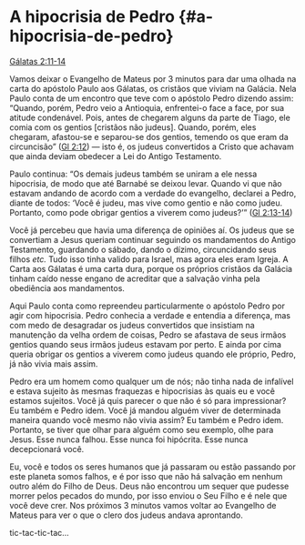 # A hipocrisia de Pedro {#a-hipocrisia-de-pedro}

[Gálatas 2:11-14](http://bibliaonline.com.br/acf/gl/2/11-14)

Vamos deixar o Evangelho de Mateus por 3 minutos para dar uma olhada na carta do apóstolo Paulo aos Gálatas, os cristãos que viviam na Galácia. Nela Paulo conta de um encontro que teve com o apóstolo Pedro dizendo assim: “Quando, porém, Pedro veio a Antioquia, enfrentei-o face a face, por sua atitude condenável. Pois, antes de chegarem alguns da parte de Tiago, ele comia com os gentios [cristãos não judeus]. Quando, porém, eles chegaram, afastou-se e separou-se dos gentios, temendo os que eram da circuncisão” ([Gl 2:12](http://bibliaonline.com.br/acf/gl/2/12)) — isto é, os judeus convertidos a Cristo que achavam que ainda deviam obedecer a Lei do Antigo Testamento.

Paulo continua: “Os demais judeus também se uniram a ele nessa hipocrisia, de modo que até Barnabé se deixou levar. Quando vi que não estavam andando de acordo com a verdade do evangelho, declarei a Pedro, diante de todos: ‘Você é judeu, mas vive como gentio e não como judeu. Portanto, como pode obrigar gentios a viverem como judeus?’” ([Gl 2:13-14](http://bibliaonline.com.br/acf/gl/2/13-14))

Você já percebeu que havia uma diferença de opiniões aí. Os judeus que se convertiam a Jesus queriam continuar seguindo os mandamentos do Antigo Testamento, guardando o sábado, dando o dízimo, circuncidando seus filhos _etc._ Tudo isso tinha valido para Israel, mas agora eles eram Igreja. A Carta aos Gálatas é uma carta dura, porque os próprios cristãos da Galácia tinham caído nesse engano de acreditar que a salvação vinha pela obediência aos mandamentos.

Aqui Paulo conta como repreendeu particularmente o apóstolo Pedro por agir com hipocrisia. Pedro conhecia a verdade e entendia a diferença, mas com medo de desagradar os judeus convertidos que insistiam na manutenção da velha ordem de coisas, Pedro se afastava de seus irmãos gentios quando seus irmãos judeus estavam por perto. E ainda por cima queria obrigar os gentios a viverem como judeus quando ele próprio, Pedro, já não vivia mais assim.

Pedro era um homem como qualquer um de nós; não tinha nada de infalível e estava sujeito às mesmas fraquezas e hipocrisias às quais eu e você estamos sujeitos. Você já quis parecer o que não é só para impressionar? Eu também e Pedro idem. Você já mandou alguém viver de determinada maneira quando você mesmo não vivia assim? Eu também e Pedro idem. Portanto, se tiver que olhar para alguém como seu exemplo, olhe para Jesus. Esse nunca falhou. Esse nunca foi hipócrita. Esse nunca decepcionará você.

Eu, você e todos os seres humanos que já passaram ou estão passando por este planeta somos falhos, e é por isso que não há salvação em nenhum outro além do Filho de Deus. Deus não encontrou um sequer que pudesse morrer pelos pecados do mundo, por isso enviou o Seu Filho e é nele que você deve crer. Nos próximos 3 minutos vamos voltar ao Evangelho de Mateus para ver o que o clero dos judeus andava aprontando.

tic-tac-tic-tac...
